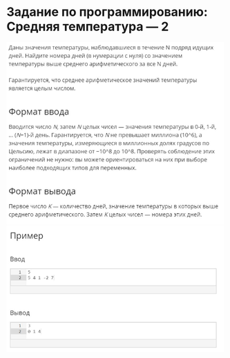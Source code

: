 # Задание по программированию: Средняя температура — 2
![image](./../../assets/017.jpg)
![image](./../../assets/018.jpg)
